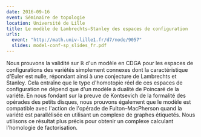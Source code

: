 ```yaml
---
date: 2016-09-16
event: Séminaire de topologie
location: Université de Lille
title: Le modèle de Lambrechts–Stanley des espaces de configuration
urls:
  event: "http://math.univ-lille1.fr/d7/node/9057"
  slides: model-conf-sp_slides_fr.pdf
---
```


Nous prouvons la validité sur $\mathbb{R}$ d'un modèle en CDGA pour les espaces de configurations des variétés simplement connexes dont la caractéristique d'Euler est nulle, répondant ainsi à une conjecture de Lambrechts et Stanley. Cela entraîne que le type d'homotopie réel de ces espaces de configuration ne dépend que d'un modèle à dualité de Poincaré de la variété. En nous fondant sur la preuve de Kontsevich de la formalité des opérades des petits disques, nous prouvons également que le modèle est compatible avec l'action de l'opérade de Fulton–MacPherson quand la variété est parallélisée en utilisant un complexe de graphes étiquetés. Nous utilisons ce résultat plus précis pour obtenir un complexe calculant l'homologie de factorisation.
